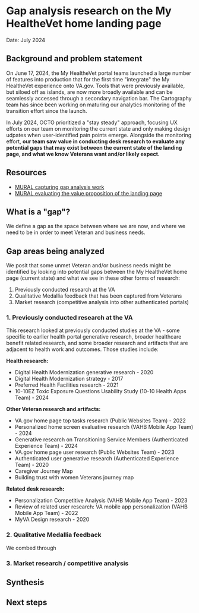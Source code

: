 # Gap analysis research on the My HealtheVet home landing page
Date: July 2024

## Background and problem statement
On June 17, 2024, the My HealtheVet portal teams launched a large number of features into production that for the first time "integrate" the My HealtheVet experience onto VA.gov. Tools that were previously available, but siloed off as islands, are now more broadly available and can be seamlessly accessed through a secondary navigation bar. The Cartography team has since been working on maturing our analytics monitoring of the transition effort since the launch.

In July 2024, OCTO prioritized a "stay steady" approach, focusing UX efforts on our team on monitoring the current state and only making design udpates when user-identified pain points emerge. Alongside the monitoring effort, **our team saw value in conducting desk research to evaluate any potential gaps that may exist between the current state of the landing page, and what we know Veterans want and/or likely expect.**

## Resources 
* [MURAL capturing gap analysis work](https://app.mural.co/t/departmentofveteransaffairs9999/m/departmentofveteransaffairs9999/1720032090287/45ea8c3a6b9565d9fc9153ef904439297f8e5849?sender=uf94a77a19aaf687331c09367)
* [MURAL evaluating the value proposition of the landing page](https://app.mural.co/t/departmentofveteransaffairs9999/m/departmentofveteransaffairs9999/1720626651406/8ca7814644add1eb1ccc71085af34de249f35ded?sender=uf94a77a19aaf687331c09367) 

## What is a "gap"?
We define a gap as the space between where we are now, and where we need to be in order to meet Veteran and business needs. 

## Gap areas being analyzed
We posit that some unmet Veteran and/or business needs might be identified by looking into potential gaps between the My HealtheVet home page (current state) and what we see in these other forms of research:  
1. Previously conducted research at the VA
2. Qualitative Medallia feedback that has been captured from Veterans
3. Market research (competitive analysis into other authenticated portals)

### 1. Previously conducted research at the VA
This research looked at previously conducted studies at the VA - some specific to earlier health portal generative research, broader healthcare benefit related research, and some broader research and artifacts that are adjacent to health work and outcomes. Those studies include:

**Health research:**
* Digital Health Modernization generative research - 2020
* Digital Health Modernization strategy - 2017
* Preferred Health Facilities research - 2021
* 10-10EZ Toxic Exposure Questions Usability Study (10-10 Health Apps Team) - 2024

**Other Veteran research and artifacts:**
* VA.gov home page top tasks research (Public Websites Team) - 2022
* Personalized home screen evaluative research (VAHB Mobile App Team) - 2024
* Generative research on Transitioning Service Members (Authenticated Experience Team) - 2024
* VA.gov home page user research (Public Websites Team) - 2023
* Authenticated user generative research (Authenticated Experience Team) - 2020
* Caregiver Journey Map
* Building trust with women Veterans journey map

**Related desk research:**
* Personalization Competitive Analysis (VAHB Mobile App Team) - 2023
* Review of related user research: VA mobile app personalization (VAHB Mobile App Team) - 2022
* MyVA Design research - 2020

### 2. Qualitative Medallia feedback 
We combed through 

### 3. Market research / competitive analysis


## Synthesis

## Next steps
